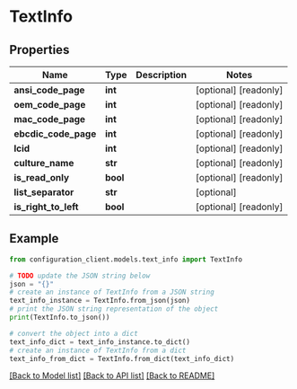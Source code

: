 # TextInfo


## Properties

Name | Type | Description | Notes
------------ | ------------- | ------------- | -------------
**ansi_code_page** | **int** |  | [optional] [readonly] 
**oem_code_page** | **int** |  | [optional] [readonly] 
**mac_code_page** | **int** |  | [optional] [readonly] 
**ebcdic_code_page** | **int** |  | [optional] [readonly] 
**lcid** | **int** |  | [optional] [readonly] 
**culture_name** | **str** |  | [optional] [readonly] 
**is_read_only** | **bool** |  | [optional] [readonly] 
**list_separator** | **str** |  | [optional] 
**is_right_to_left** | **bool** |  | [optional] [readonly] 

## Example

```python
from configuration_client.models.text_info import TextInfo

# TODO update the JSON string below
json = "{}"
# create an instance of TextInfo from a JSON string
text_info_instance = TextInfo.from_json(json)
# print the JSON string representation of the object
print(TextInfo.to_json())

# convert the object into a dict
text_info_dict = text_info_instance.to_dict()
# create an instance of TextInfo from a dict
text_info_from_dict = TextInfo.from_dict(text_info_dict)
```
[[Back to Model list]](../README.md#documentation-for-models) [[Back to API list]](../README.md#documentation-for-api-endpoints) [[Back to README]](../README.md)


